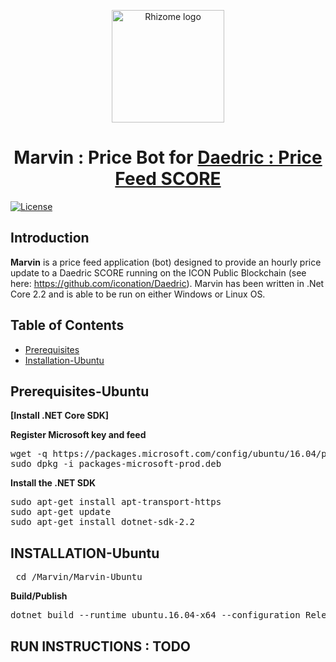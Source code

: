 <p align="center">
  <img 
    src="https://avatars1.githubusercontent.com/u/53635700?s=400&v=4" 
    width="180px"
    alt="Rhizome logo">
</p>

<h1 align="center">Marvin : Price Bot for <a href="https://github.com/iconation/Daedric" />Daedric : Price Feed SCORE </a> </h1>

[![License](https://img.shields.io/badge/License-Apache%202.0-blue.svg)](https://opensource.org/licenses/Apache-2.0)

## Introduction

**Marvin** is a price feed application (bot) designed to provide an hourly price update to a Daedric SCORE running on the ICON Public Blockchain (see here: https://github.com/iconation/Daedric). Marvin has been written in .Net Core 2.2 and is able to be run on either Windows or Linux OS.

## Table of Contents

  * [Prerequisites](https://github.com/rhizomeicx/marvin#prerequisites-ubuntu)
  * [Installation-Ubuntu](https://github.com/rhizomeicx/marvin#installation-ubuntu)



## Prerequisites-Ubuntu

**[Install .NET Core SDK]**

**Register Microsoft key and feed**
<pre>
wget -q https://packages.microsoft.com/config/ubuntu/16.04/packages-microsoft-prod.deb -O packages-microsoft-prod.deb
sudo dpkg -i packages-microsoft-prod.deb
</pre>

**Install the .NET SDK**
<pre>
sudo apt-get install apt-transport-https
sudo apt-get update
sudo apt-get install dotnet-sdk-2.2
</pre>


## INSTALLATION-Ubuntu

<pre> cd /Marvin/Marvin-Ubuntu </pre>

**Build/Publish**
<pre>
dotnet build --runtime ubuntu.16.04-x64 --configuration Release
</pre>




## RUN INSTRUCTIONS : TODO
